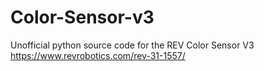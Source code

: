 # Color-Sensor-v3

Unofficial python source code for the REV Color Sensor V3 https://www.revrobotics.com/rev-31-1557/

